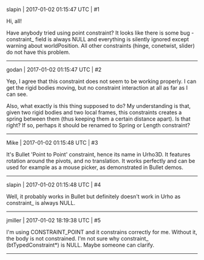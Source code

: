 slapin | 2017-01-02 01:15:47 UTC | #1

Hi, all!

Have anybody tried using point constraint?
It looks like there is some bug - constraint_ field is always NULL
and everything is silently ignored except warning about worldPosition.
All other constraints (hinge, conetwist, slider) do not have this problem.

-------------------------

godan | 2017-01-02 01:15:47 UTC | #2

Yep, I agree that this constraint does not seem to be working properly. I can get the rigid bodies moving, but no constraint interaction at all as far as I can see.

Also, what exactly is this thing supposed to do? My understanding is that, given two rigid bodies and two local frames, this constraints creates a spring between them (thus keeping them a certain distance apart). Is that right? If so, perhaps it should be renamed to Spring or Length constraint?

-------------------------

Mike | 2017-01-02 01:15:48 UTC | #3

It's Bullet 'Point to Point' constraint, hence its name in Urho3D.
It features rotation around the pivots, and no translation.
It works perfectly and can be used for example as a mouse picker, as demonstrated in Bullet demos.

-------------------------

slapin | 2017-01-02 01:15:48 UTC | #4

Well, it probably works in Bullet but definitely doesn't work in Urho as constraint_ is always NULL.

-------------------------

jmiller | 2017-01-02 18:19:38 UTC | #5

I'm using CONSTRAINT_POINT and it constrains correctly for me. Without it, the body is not constrained. I'm not sure why constraint_ (btTypedConstraint*) is NULL. Maybe someone can clarify.

-------------------------

